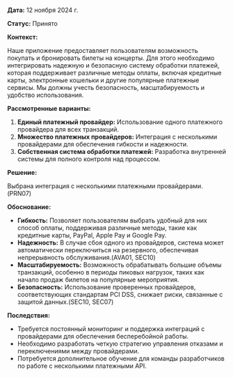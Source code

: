 
**Дата:** 12 ноября 2024 г.

**Статус:** Принято

**Контекст:**

Наше приложение предоставляет пользователям возможность покупать и бронировать билеты на концерты. Для этого необходимо интегрировать надежную и безопасную систему обработки платежей, которая поддерживает различные методы оплаты, включая кредитные карты, электронные кошельки и другие популярные платежные сервисы. Мы должны учесть безопасность, масштабируемость и удобство использования.

**Рассмотренные варианты:**

1. **Единый платежный провайдер:** Использование одного платежного провайдера для всех транзакций.
2. **Множество платежных провайдеров:** Интеграция с несколькими провайдерами для обеспечения гибкости и надежности.
3. **Собственная система обработки платежей:** Разработка внутренней системы для полного контроля над процессом.

**Решение:**

Выбрана интеграция с несколькими платежными провайдерами.(PRN07)

**Обоснование:**

- **Гибкость:** Позволяет пользователям выбрать удобный для них способ оплаты, поддерживая различные методы, такие как кредитные карты, PayPal, Apple Pay и Google Pay.
- **Надежность:** В случае сбоя одного из провайдеров, система может автоматически переключиться на резервного, обеспечивая непрерывность обслуживания.(AVA01, SEC10)
- **Масштабируемость:** Возможность обрабатывать большие объемы транзакций, особенно в периоды пиковых нагрузок, таких как начало продаж билетов на популярные мероприятия.
- **Безопасность:** Использование проверенных провайдеров, соответствующих стандартам PCI DSS, снижает риски, связанные с защитой данных.(SEC10, SEC07)

**Последствия:**

- Требуется постоянный мониторинг и поддержка интеграций с провайдерами для обеспечения бесперебойной работы.
- Необходимо разработать четкую стратегию управления отказами и переключениями между провайдерами.
- Потребуется дополнительное обучение для команды разработчиков по работе с несколькими платежными API.